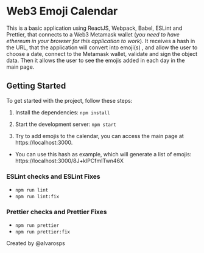 # Web3 Emoji Calendar

This is a basic application using ReactJS, Webpack, Babel, ESLint and Prettier, that connects to a Web3 Metamask wallet (_you need to have ethereum in your browser for this application to work_).
It receives a hash in the URL, that the application will convert into emoji(s) , and allow the user to choose a date, connect to the Metamask wallet, validate and sign the object data. Then it allows the user to see the emojis added in each day in the main page.

## Getting Started

To get started with the project, follow these steps:

1. Install the dependencies:
   `npm install`

2. Start the development server:
   `npm start`

3. Try to add emojis to the calendar, you can access the main page at https://localhost:3000.

-   You can use this hash as example, which will generate a list of emojis: https://localhost:3000/8J+klPCfmITwn46X

### ESLint checks and ESLint Fixes

-   `npm run lint`
-   `npm run lint:fix`

### Prettier checks and Prettier Fixes

-   `npm run prettier`
-   `npm run prettier:fix`

Created by @alvarosps
